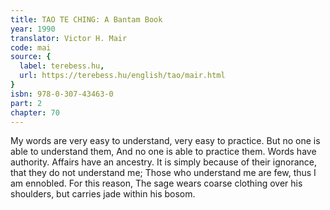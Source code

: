 ```yaml
---
title: TAO TE CHING: A Bantam Book
year: 1990
translator: Victor H. Mair
code: mai
source: {
  label: terebess.hu,
  url: https://terebess.hu/english/tao/mair.html
}
isbn: 978-0-307-43463-0
part: 2
chapter: 70
---
```

My words are very easy to understand, very easy to practice.
But no one is able to understand them,
And no one is able to practice them.
Words have authority.
Affairs have an ancestry.
It is simply because of their ignorance, that they do not understand me;
Those who understand me are few, thus I am ennobled.
For this reason,
The sage wears coarse clothing over his shoulders, but carries jade within his bosom.